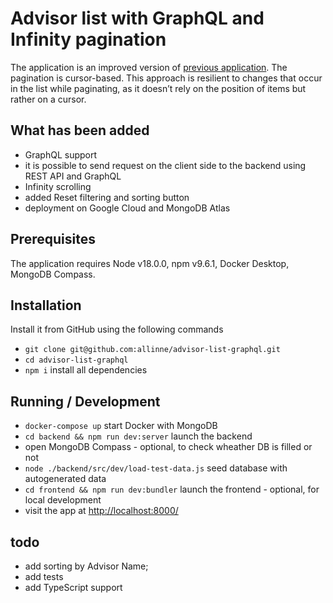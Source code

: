# Advisor list with GraphQL and Infinity pagination

The application is an improved version of [previous application](https://github.com/allinne/advisor-list). The pagination is cursor-based. This approach is resilient to changes that occur in the list while paginating, as it doesn’t rely on the position of items but rather on a cursor.

## What has been added

* GraphQL support
* it is possible to send request on the client side to the backend using REST API and GraphQL
* Infinity scrolling
* added Reset filtering and sorting button
* deployment on Google Cloud and MongoDB Atlas

## Prerequisites

The application requires Node v18.0.0, npm v9.6.1, Docker Desktop, MongoDB Compass.

## Installation

Install it from GitHub using the following commands
* `git clone git@github.com:allinne/advisor-list-graphql.git`
* `cd advisor-list-graphql`
* `npm i` install all dependencies

## Running / Development

* `docker-compose up` start Docker with MongoDB
* `cd backend && npm run dev:server` launch the backend
* open MongoDB Compass - optional, to check wheather DB is filled or not
* `node ./backend/src/dev/load-test-data.js` seed database with autogenerated data
* `cd frontend && npm run dev:bundler` launch the frontend - optional, for local development
* visit the app at [http://localhost:8000/](http://localhost:8000/)

## todo
* add sorting by Advisor Name;
* add tests
* add TypeScript support
